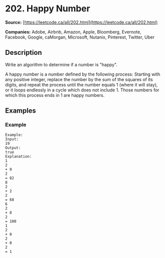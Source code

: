 # 202. Happy Number

**Source:** [https://leetcode.ca/all/202.html](https://leetcode.ca/all/202.html)

**Companies:** Adobe, Airbnb, Amazon, Apple, Bloomberg, Evernote, Facebook, Google, caMorgan, Microsoft, Nutanix, Pinterest, Twitter, Uber

## Description

Write an algorithm to determine if a number is "happy".

A happy number is a number defined by the following process: Starting with any positive
        integer, replace the number by the sum of the squares of its digits, and repeat the process
        until the number equals 1 (where it will stay), or it loops endlessly in a cycle which does
        not include 1. Those numbers for which this process ends in 1 are happy numbers.

## Examples

### Example

```
Example:
Input:
19
Output:
true
Explanation:
1
2
+ 9
2
= 82
8
2
+ 2
2
= 68
6
2
+ 8
2
= 100
1
2
+ 0
2
+ 0
2
= 1
```

